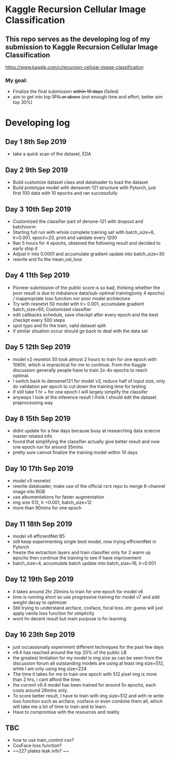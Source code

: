 # Kaggle Recursion Cellular Image Classification
## This repo serves as the developing log of my submission to Kaggle Recursion Cellular Image Classification
https://www.kaggle.com/c/recursion-cellular-image-classification

### My goal:
- Finalize the final submission ~~within 10 days~~ (failed)
- aim to get into top ~~17% or above~~ (not enough time and effort, better aim top 30%)

# Developing log
## Day 1 8th Sep 2019
- take a quick scan of the dataset, EDA

## Day 2 9th Sep 2019
- Build customize dataset class and dataloader to load the dataset
- Build prototype model with densenet-121 structure with Pytorch, just first 100 data with 10 epochs and ran successfully

## Day 3 10th Sep 2019
- Customized the classifier part of densne-121 with dropout and batchnorm
- Starting full run with whole complete training set with batch_size=6, lr=0.001, epoch=20, print and validate every 1200
- Ran 5 hours for 4 epochs, obtained the following result and decided to early stop it <br/>
- Adjust lr into 0.0001 and accumulate gradient update into batch_size=30
- rewrite and fix the mean_val_loss

## Day 4 11th Sep 2019
- Pioneer submission of the public score is so bad, thinking whether the poor result is due to imbalance data/sub-optimal training(only 4 epochs) / inappropriate loss function nor poor model archiecture
- Try with resnetxt 50 model with lr= 0.001, accumulate gradient batch_size=60, Customized classifier
- edit callbacks schedule, save checkpt after every epoch and the best checkpt every 500 steps
- spot typo and fix the train, valid dataset split
- if similar situation occur should go back to deal with the data set

## Day 5 12th Sep 2019
- model v2 resnetxt 50 took almost 2 hours to train for one epoch with 1080ti, which is impractical for me to continue. From the Kaggle discussion generally people have to train 2x-4x epochs to reach optimal. 
- I switch back to densenet121 for model v3, reduce half of input size, only do validation per epoch to cut down the training time for testing
- if still take 1 hr + for one epoch I will largely simplify the classifer 
- anyways I look at the inference result I think I should edit the dataset preprocessing way 

## Day 8 15th Sep 2019
- didnt update for a few days because busy at researching data sciecne master related info
- found that simplifying the classifier actually give better result and now one epoch run for around 35mins
- pretty sure cannot finalize the training model within 10 days

## Day 10 17th Sep 2019
- model v5 resnetxt
- rewrite dataloader, make use of the official rxrx repo to merge 6-channel image into RGB
- use albumentations for faster augmentation
- img size 512, lr =0.001, batch_size=12
- more than 90mins for one epoch

## Day 11 18th Sep 2019
- model v6 efficientNet B5
- still keep experimenting single best model, now trying efficientNet in Pytorch
- freeze the extraction layers and train classifier only for 2 warm up epochs then continue the training to see if have improvement
- batch_size=4, accumulate batch update into batch_size=16, lr=0.001

## Day 12 19th Sep 2019
- it takes around 2hr 20mins to train for one epoch for model v6
- time is running short so use progressive training for model v7 and add weight decay to optimizer
- Still trying to understand arcface, cosface, focal loss..etc guess will just apply vanila loss function for simplicity
- wont hv decent result but main purpose is for learning

## Day 16 23th Sep 2019
- just occassionally experiment different techniques for the past few days
- v9.4 has reached around the top 20% of the public LB
- the greatest limitation for my model is img size as can be seen from the discussion forum all outstanding models are using at least img size=512, while I am only using img size=224
- The time it takes for me to train one epoch with 512 pixel img is more than 2 hrs, i cant afford the time.
- the current v9.4 model has been trained for around 5x epochs, each costs around 28mins only.
- To score better result, I have to train with img size=512 and with re write loss function such as arcface, cosface or even 
combine them all, which will take me a lot of time to train and to learn.
- Have to compromise with the resources and reality

## TBC
- how to use train_control csv?
- CosFace loss function?
- ~~227 plates leak info? ~~
